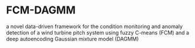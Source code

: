 # FCM-DAGMM
a novel data-driven framework for the condition monitoring and anomaly detection of a wind turbine pitch system using fuzzy C-means (FCM) and a deep autoencoding Gaussian mixture model (DAGMM)
